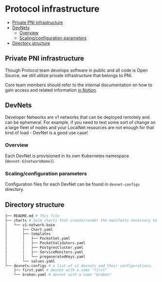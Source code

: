 # Protocol infrastructure <!-- omit in toc -->

- [Private PNI infrastructure](#private-pni-infrastructure)
- [DevNets](#devnets)
  - [Overview](#overview)
  - [Scaling/configuration parameters](#scalingconfiguration-parameters)
- [Directory structure](#directory-structure)


## Private PNI infrastructure

Though Protocol team develops software in public and all code is Open Source, we still utilize private infrastructure that belongs to PNI.

Core team members should refer to the internal documentation on how to gain access and related information [in Notion](https://www.notion.so/pocketnetwork/V1-networks-7d95c10c930c45c3823c871f21d44fca?pvs=4).

## DevNets

Developer Networks are v1 networks that can be deployed remotely and can be ephemeral. For example, if you need to test some sort of change on a large fleet of nodes and your LocalNet resources are not enough for that kind of load - DevNet is a good use case!

### Overview

Each DevNet is provisioned in its own Kubernetes namespace (`devnet-${networkName}`).

### Scaling/configuration parameters

Configuration files for each DevNet can be found in `devnet-configs` directory.

## Directory structure

```bash
├── README.md # This file
├── charts # helm charts that create/render the manifests necessary to provision and configure networks. Most, if not all of this should be moved to pocket-operator.
│   └── v1-network-base
│       ├── Chart.yaml
│       ├── templates
│       │   ├── PocketSet.yaml
│       │   ├── PocketValidators.yaml
│       │   ├── PostgresCluster.yaml
│       │   ├── ServiceMonitors.yaml
│       │   └── pregeneratedKeys.yaml
│       └── values.yaml
└── devnets-configs # a list of v1 devnets and their configurations.
    ├── first.yaml # devnet with a name "first"
    └── broken.yaml # devnet with a name "broken"
```
